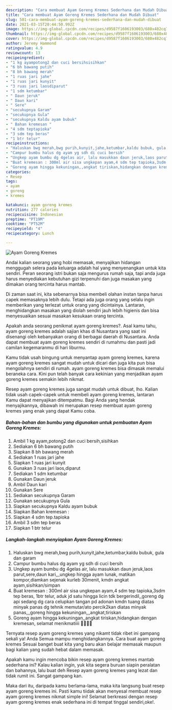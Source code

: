 ```yaml
---
description: "Cara membuat Ayam Goreng Kremes Sederhana dan Mudah Dibuat"
title: "Cara membuat Ayam Goreng Kremes Sederhana dan Mudah Dibuat"
slug: 501-cara-membuat-ayam-goreng-kremes-sederhana-dan-mudah-dibuat
date: 2021-03-15T20:44:50.992Z
image: https://img-global.cpcdn.com/recipes/d9587f1606193003/680x482cq70/ayam-goreng-kremes-foto-resep-utama.jpg
thumbnail: https://img-global.cpcdn.com/recipes/d9587f1606193003/680x482cq70/ayam-goreng-kremes-foto-resep-utama.jpg
cover: https://img-global.cpcdn.com/recipes/d9587f1606193003/680x482cq70/ayam-goreng-kremes-foto-resep-utama.jpg
author: Jeremy Hammond
ratingvalue: 4.9
reviewcount: 13
recipeingredient:
- "1 kg ayampotong2 dan cuci bersihsisihkan"
- "6 bh bawang putih"
- "8 bh bawang merah"
- "1 ruas jari jahe"
- "1 ruas jari kunyit"
- "3 ruas jari laosdiparut"
- "1 sdm ketumbar"
- " Daun jeruk"
- " Daun kari"
- " Sere"
- "secukupnya Garam"
- "secukupnya Gula"
- "secukupnya Kaldu ayam bubuk"
- " Bahan kremesan "
- "4 sdm teptapioka"
- "3 sdm tep beras"
- "1 btr telur"
recipeinstructions:
- "Haluskan bwg merah,bwg purih,kunyit,jahe,ketumbar,kaldu bubuk, gula dan garam"
- "Campur bumbu halus dg ayam yg sdh di cuci bersih"
- "Ungkep ayam bumbu dg 4gelas air, lalu masukkan daun jeruk,laos parut,sere,daun kari,,,ungkep hingga ayam lunak, matikan kompor,diamkan sejenak kurleb 30menit, kmdn angkat ayam,sisihkan/simpan"
- "Buat kremesan : 300ml air sisa ungkepan ayam,4 sdm tep tapioka,3sdm tep beras, 1btr telur, aduk jd satu hingga licin tdk bergerindil,,goreng dg api sedang dg cara celupkan tangan pd adonan kmdn tuang diatas minyak panas dg tehnik memutar/ato percik2kan diatas minyak panas,,,goreng hingga kekuningan,,,angkat,tiriskan"
- "Goreng ayam hingga kekuningan,,angkat tiriskan,hidangkan dengan kremesan, selamat menikmatiiii 👏🏻👏🏻"
categories:
- Resep
tags:
- ayam
- goreng
- kremes

katakunci: ayam goreng kremes 
nutrition: 277 calories
recipecuisine: Indonesian
preptime: "PT19M"
cooktime: "PT52M"
recipeyield: "4"
recipecategory: Lunch

---
```



![Ayam Goreng Kremes](https://img-global.cpcdn.com/recipes/d9587f1606193003/680x482cq70/ayam-goreng-kremes-foto-resep-utama.jpg)

Andai kalian seorang yang hobi memasak, menyajikan hidangan menggugah selera pada keluarga adalah hal yang menyenangkan untuk kita sendiri. Peran seorang istri bukan saja mengurus rumah saja, tapi anda juga harus menyediakan kebutuhan gizi terpenuhi dan juga masakan yang dimakan orang tercinta harus mantab.

Di zaman  saat ini, kita sebenarnya bisa membeli olahan instan tanpa harus capek memasaknya lebih dulu. Tetapi ada juga orang yang selalu ingin memberikan yang terlezat untuk orang yang dicintainya. Lantaran, menghidangkan masakan yang diolah sendiri jauh lebih higienis dan bisa menyesuaikan sesuai masakan kesukaan orang tercinta. 



Apakah anda seorang penikmat ayam goreng kremes?. Asal kamu tahu, ayam goreng kremes adalah sajian khas di Nusantara yang saat ini disenangi oleh kebanyakan orang di berbagai daerah di Nusantara. Anda dapat membuat ayam goreng kremes sendiri di rumahmu dan pasti jadi camilan kegemaranmu di hari liburmu.

Kamu tidak usah bingung untuk menyantap ayam goreng kremes, karena ayam goreng kremes sangat mudah untuk dicari dan juga kita pun bisa mengolahnya sendiri di rumah. ayam goreng kremes bisa dimasak memalui beraneka cara. Kini pun telah banyak cara kekinian yang menjadikan ayam goreng kremes semakin lebih nikmat.

Resep ayam goreng kremes juga sangat mudah untuk dibuat, lho. Kalian tidak usah capek-capek untuk membeli ayam goreng kremes, lantaran Kamu dapat menyajikan ditempatmu. Bagi Anda yang hendak menyajikannya, dibawah ini merupakan resep membuat ayam goreng kremes yang enak yang dapat Kamu coba.

<!--inarticleads1-->

##### Bahan-bahan dan bumbu yang digunakan untuk pembuatan Ayam Goreng Kremes:

1. Ambil 1 kg ayam,potong2 dan cuci bersih,sisihkan
1. Sediakan 6 bh bawang putih
1. Siapkan 8 bh bawang merah
1. Sediakan 1 ruas jari jahe
1. Siapkan 1 ruas jari kunyit
1. Gunakan 3 ruas jari laos,diparut
1. Sediakan 1 sdm ketumbar
1. Gunakan  Daun jeruk
1. Ambil  Daun kari
1. Gunakan  Sere
1. Sediakan secukupnya Garam
1. Gunakan secukupnya Gula
1. Siapkan secukupnya Kaldu ayam bubuk
1. Siapkan  Bahan kremesan :
1. Siapkan 4 sdm tep.tapioka
1. Ambil 3 sdm tep beras
1. Siapkan 1 btr telur




<!--inarticleads2-->

##### Langkah-langkah menyiapkan Ayam Goreng Kremes:

1. Haluskan bwg merah,bwg purih,kunyit,jahe,ketumbar,kaldu bubuk, gula dan garam
1. Campur bumbu halus dg ayam yg sdh di cuci bersih
1. Ungkep ayam bumbu dg 4gelas air, lalu masukkan daun jeruk,laos parut,sere,daun kari,,,ungkep hingga ayam lunak, matikan kompor,diamkan sejenak kurleb 30menit, kmdn angkat ayam,sisihkan/simpan
1. Buat kremesan : 300ml air sisa ungkepan ayam,4 sdm tep tapioka,3sdm tep beras, 1btr telur, aduk jd satu hingga licin tdk bergerindil,,goreng dg api sedang dg cara celupkan tangan pd adonan kmdn tuang diatas minyak panas dg tehnik memutar/ato percik2kan diatas minyak panas,,,goreng hingga kekuningan,,,angkat,tiriskan
1. Goreng ayam hingga kekuningan,,angkat tiriskan,hidangkan dengan kremesan, selamat menikmatiiii 👏🏻👏🏻




Ternyata resep ayam goreng kremes yang nikamt tidak ribet ini gampang sekali ya! Anda Semua mampu menghidangkannya. Cara buat ayam goreng kremes Sesuai banget buat kita yang baru akan belajar memasak maupun bagi kalian yang sudah hebat dalam memasak.

Apakah kamu ingin mencoba bikin resep ayam goreng kremes mantab sederhana ini? Kalau kalian ingin, yuk kita segera buruan siapin peralatan dan bahannya, lalu buat deh Resep ayam goreng kremes yang lezat dan tidak rumit ini. Sangat gampang kan. 

Maka dari itu, daripada kamu berlama-lama, maka kita langsung buat resep ayam goreng kremes ini. Pasti kamu tiidak akan menyesal membuat resep ayam goreng kremes nikmat simple ini! Selamat berkreasi dengan resep ayam goreng kremes enak sederhana ini di tempat tinggal sendiri,oke!.

